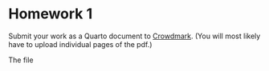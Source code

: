 # Homework 1

Submit your work as a Quarto document to [Crowdmark](https://app.crowdmark.com/courses/stat-464-864-discrete-time-series-analysis-f24). (You will most likely have to upload individual pages of the pdf.)

The file 